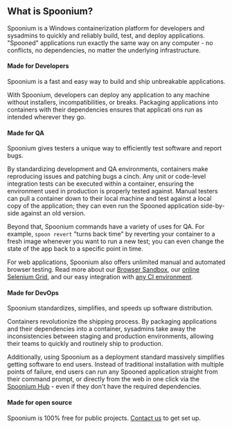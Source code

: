 ## What is Spoonium?

Spoonium is a Windows containerization platform for developers and sysadmins to quickly and reliably build, test, and deploy applications. "Spooned" applications run exactly the same way on any computer - no conflicts, no dependencies, no matter the underlying infrastructure.

#### Made for Developers

Spoonium is a fast and easy way to build and ship unbreakable applications.

With Spoonium, developers can deploy any application to any machine without installers, incompatibilities, or breaks. Packaging applications into containers with their dependencies ensures that applicati ons run as intended wherever they go.

#### Made for QA

Spoonium gives testers a unique way to efficiently test software and report bugs.

By standardizing development and QA environments, containers make reproducing issues and patching bugs a cinch. Any unit or code-level integration tests can be executed within a container, ensuring the environment used in production is properly tested against. Manual testers can pull a container down to their local machine and test against a local copy of the application; they can even run the Spooned application side-by-side against an old version.

Beyond that, Spoonium commands have a variety of uses for QA. For example, `spoon revert` "turns back time" by reverting your container to a fresh image whenever you want to run a new test; you can even change the state of the app back to a specific point in time.

For web applications, Spoonium also offers unlimited manual and automated browser testing. Read more about our [Browser Sandbox](/docs/test#manual+browser+testing), our [online Selenium Grid](/docs/test#selenium+testing), and our easy integration with [any CI environment](/docs/build#continuous+integration).

#### Made for DevOps

Spoonium standardizes, simplifies, and speeds up software distribution.

Containers revolutionize the shipping process. By packaging applications and their dependencies into a container, sysadmins take away the inconsistencies between staging and production environments, allowing their teams to quickly and routinely ship to production.

Additionally, using Spoonium as a deployment standard massively simplifies getting software to end users. Instead of traditional installation with multiple points of failure, end users can run any Spooned application straight from their command prompt, or directly from the web in one click via the [Spoonium Hub](http://spoonium.net/hub) - even if they don't have the required dependencies.

#### Made for open source

Spoonium is 100% free for public projects. [Contact us](http://spoonium.net/contact) to get set up.